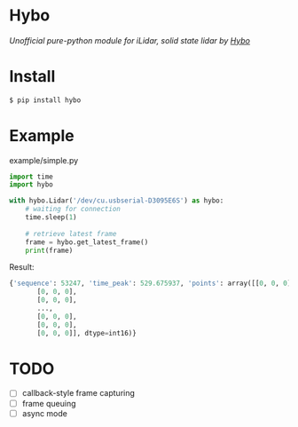 # Hybo

###### Unofficial pure-python module for iLidar, solid state lidar by [Hybo](https://www.hybo.co/)

# Install
```bash
$ pip install hybo
```

# Example
example/simple.py
```python
import time
import hybo

with hybo.Lidar('/dev/cu.usbserial-D3095E6S') as hybo:
    # waiting for connection
    time.sleep(1)
    
    # retrieve latest frame
    frame = hybo.get_latest_frame()
    print(frame)
```

Result:
```python
{'sequence': 53247, 'time_peak': 529.675937, 'points': array([[0, 0, 0],
       [0, 0, 0],
       [0, 0, 0],
       ...,
       [0, 0, 0],
       [0, 0, 0],
       [0, 0, 0]], dtype=int16)}
```

# TODO
- [ ] callback-style frame capturing
- [ ] frame queuing
- [ ] async mode